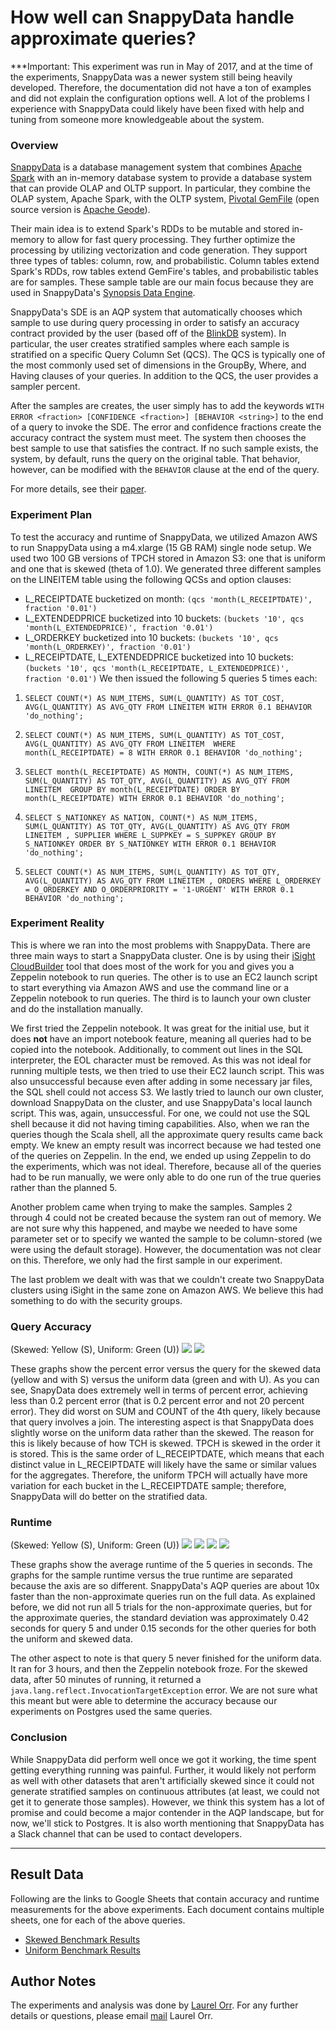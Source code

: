 # How well can SnappyData handle approximate queries?
***Important: This experiment was run in May of 2017, and at the time of the experiments, SnappyData was a newer system still being heavily developed. Therefore, the documentation did not have a ton of examples and did not explain the configuration options well. A lot of the problems I experience with SnappyData could likely have been fixed with help and tuning from someone more knowledgeable about the system.

### Overview
[SnappyData](http://snappydatainc.github.io/snappydata/) is a database management system that combines [Apache Spark](https://spark.apache.org/) with an in-memory database system to provide a database system that can provide OLAP and OLTP support. In particular, they combine the OLAP system, Apache Spark, with the OLTP system, [Pivotal GemFile](https://pivotal.io/pivotal-gemfire) (open source version is [Apache Geode](http://geode.apache.org/)).

Their main idea is to extend Spark's RDDs to be mutable and stored in-memory to allow for fast query processing. They further optimize the processing by utilizing vectorization and code generation. They support three types of tables: column, row, and probabilistic. Column tables extend Spark's RDDs, row tables extend GemFire's tables, and probabilistic tables are for samples. These sample table are our main focus because they are used in SnappyData's [Synopsis Data Engine](http://snappydatainc.github.io/snappydata/aqp/).

SnappyData's SDE is an AQP system that automatically chooses which sample to use during query processing in order to satisfy an accuracy contract provided by the user (based off of the [BlinkDB](https://sameeragarwal.github.io/blinkdb_eurosys13.pdf) system). In particular, the user creates stratified samples where each sample is stratified on a specific Query Column Set (QCS). The QCS is typically one of the most commonly used set of dimensions in the GroupBy, Where, and Having clauses of your queries. In addition to the QCS, the user provides a sampler percent.

After the samples are creates, the user simply has to add the keywords ``WITH ERROR <fraction> [CONFIDENCE <fraction>] [BEHAVIOR <string>]`` to the end of a query to invoke the SDE. The error and confidence fractions create the accuracy contract the system must meet. The system then chooses the best sample to use that satisfies the contract. If no such sample exists, the system, by default, runs the query on the original table. That behavior, however, can be modified with the ``BEHAVIOR`` clause at the end of the query.

For more details, see their [paper](http://cidrdb.org/cidr2017/papers/p28-mozafari-cidr17.pdf).

### Experiment Plan
To test the accuracy and runtime of SnappyData, we utilized Amazon AWS to run SnappyData using a m4.xlarge (15 GB RAM) single node setup. We used two 100 GB versions of TPCH stored in Amazon S3: one that is uniform and one that is skewed (theta of 1.0). We generated three different samples on the LINEITEM table using the following QCSs and option clauses:
* L_RECEIPTDATE bucketized on month: ```(qcs 'month(L_RECEIPTDATE)', fraction '0.01')```
* L_EXTENDEDPRICE bucketized into 10 buckets: ```(buckets '10', qcs 'month(L_EXTENDEDPRICE)', fraction '0.01')```
* L_ORDERKEY bucketized into 10 buckets: ```(buckets '10', qcs 'month(L_ORDERKEY)', fraction '0.01')```
* L_RECEIPTDATE, L_EXTENDEDPRICE bucketized into 10 buckets: ```(buckets '10', qcs 'month(L_RECEIPTDATE, L_EXTENDEDPRICE)', fraction '0.01')```
We then issued the following 5 queries 5 times each:

1. ```SELECT COUNT(*) AS NUM_ITEMS, SUM(L_QUANTITY) AS TOT_COST, AVG(L_QUANTITY) AS AVG_QTY FROM LINEITEM WITH ERROR 0.1 BEHAVIOR 'do_nothing';```

2. ```SELECT COUNT(*) AS NUM_ITEMS, SUM(L_QUANTITY) AS TOT_COST, AVG(L_QUANTITY) AS AVG_QTY FROM LINEITEM  WHERE month(L_RECEIPTDATE) = 8 WITH ERROR 0.1 BEHAVIOR 'do_nothing';```

3. ```SELECT month(L_RECEIPTDATE) AS MONTH, COUNT(*) AS NUM_ITEMS, SUM(L_QUANTITY) AS TOT_QTY, AVG(L_QUANTITY) AS AVG_QTY FROM LINEITEM  GROUP BY month(L_RECEIPTDATE) ORDER BY month(L_RECEIPTDATE) WITH ERROR 0.1 BEHAVIOR 'do_nothing';```

4. ```SELECT S_NATIONKEY AS NATION, COUNT(*) AS NUM_ITEMS, SUM(L_QUANTITY) AS TOT_QTY, AVG(L_QUANTITY) AS AVG_QTY FROM LINEITEM , SUPPLIER WHERE L_SUPPKEY = S_SUPPKEY GROUP BY S_NATIONKEY ORDER BY S_NATIONKEY WITH ERROR 0.1 BEHAVIOR 'do_nothing';```

5. ```SELECT COUNT(*) AS NUM_ITEMS, SUM(L_QUANTITY) AS TOT_QTY, AVG(L_QUANTITY) AS AVG_QTY FROM LINEITEM , ORDERS WHERE L_ORDERKEY = O_ORDERKEY AND O_ORDERPRIORITY = '1-URGENT' WITH ERROR 0.1 BEHAVIOR 'do_nothing';```

### Experiment Reality
This is where we ran into the most problems with SnappyData. There are three main ways to start a SnappyData cluster. One is by using their [iSight CloudBuilder](http://www.snappydata.io/cloudbuilder) tool that does most of the work for you and gives you a Zeppelin notebook to run queries. The other is to use an EC2 launch script to start everything via Amazon AWS and use the command line or a Zeppelin notebook to run queries. The third is to launch your own cluster and do the installation manually.

We first tried the Zeppelin notebook. It was great for the initial use, but it does __not__ have an import notebook feature, meaning all queries had to be copied into the notebook. Additionally, to comment out lines in the SQL interpreter, the EOL character must be removed. As this was not ideal for running multiple tests, we then tried to use their EC2 launch script. This was also unsuccessful because even after adding in some necessary jar files, the SQL shell could not access S3. We lastly tried to launch our own cluster, download SnappyData on the cluster, and use SnappyData's local launch script. This was, again, unsuccessful. For one, we could not use the SQL shell because it did not having timing capabilities. Also, when we ran the queries though the Scala shell, all the approximate query results came back empty. We knew an empty result was incorrect because we had tested one of the queries on Zeppelin. In the end, we ended up using Zeppelin to do the experiments, which was not ideal. Therefore, because all of the queries had to be run manually, we were only able to do one run of the true queries rather than the planned 5.

Another problem came when trying to make the samples. Samples 2 through 4 could not be created because the system ran out of memory. We are not sure why this happened, and maybe we needed to have some parameter set or to specify we wanted the sample to be column-stored (we were using the default storage). However, the documentation was not clear on this. Therefore, we only had the first sample in our experiment.

The last problem we dealt with was that we couldn't create two SnappyData clusters using iSight in the same zone on Amazon AWS. We believe this had something to do with the security groups.

### Query Accuracy
(Skewed: Yellow (S), Uniform: Green (U))
![][skewed-err] ![][uniform-err]

These graphs show the percent error versus the query for the skewed data (yellow and with S) versus the uniform data (green and with U). As you can see, SnapyData does extremely well in terms of percent error, achieving less than 0.2 percent error (that is 0.2 percent error and not 20 percent error). They did worst on SUM and COUNT of the 4th query, likely because that query involves a join. The interesting aspect is that SnappyData does slightly worse on the uniform data rather than the skewed. The reason for this is likely because of how TCH is skewed. TPCH is skewed in the order it is stored. This is the same order of L_RECEIPTDATE, which means that each distinct value in L_RECEIPTDATE will likely have the same or similar values for the aggregates. Therefore, the uniform TPCH will actually have more variation for each bucket in the L_RECEIPTDATE sample; therefore, SnappyData will do better on the stratified data.

### Runtime
(Skewed: Yellow (S), Uniform: Green (U))
![][skewed-sample-time] ![][uniform-sample-time]
![][skewed-true-time] ![][uniform-true-time]

These graphs show the average runtime of the 5 queries in seconds. The graphs for the sample runtime versus the true runtime are separated because the axis are so different. SnappyData's AQP queries are about 10x faster than the non-approximate queries run on the full data. As explained before, we did not run all 5 trials for the non-approximate queries, but for the approximate queries, the standard deviation was approximately 0.42 seconds for query 5 and under 0.15 seconds for the other queries for both the uniform and skewed data.

The other aspect to note is that query 5 never finished for the uniform data. It ran for 3 hours, and then the Zeppelin notebook froze. For the skewed data, after 50 minutes of running, it returned a ``java.lang.reflect.InvocationTargetException`` error. We are not sure what this meant but were able to determine the accuracy because our experiments on Postgres used the same queries.

### Conclusion
While SnappyData did perform well once we got it working, the time spent getting everything running was painful. Further, it would likely not perform as well with other datasets that aren't artificially skewed since it could not generate stratified samples on continuous attributes (at least, we could not get it to generate those samples). However, we think this system has a lot of promise and could become a major contender in the AQP landscape, but for now, we'll stick to Postgres. It is also worth mentioning that SnappyData has a Slack channel that can be used to contact developers.

***
## Result Data
Following are the links to Google Sheets that contain accuracy and runtime measurements for the above experiments. Each document contains multiple sheets, one for each of the above queries.

* [Skewed Benchmark Results](https://docs.google.com/a/cs.washington.edu/spreadsheets/d/1PFZNqnnJA9q70StIDHL72mY9iiHRIiD0XsiaEEexU00/edit?usp=sharing)
* [Uniform Benchmark Results](https://docs.google.com/spreadsheets/d/1lp3EyTpnfglM-PnFhAou8NZJ-xKikJfB_P0hXnUYuQw/edit?usp=sharing)

## Author Notes
The experiments and analysis was done by [Laurel Orr](https://homes.cs.washington.edu/~ljorr1/). For any further details or questions, please email [mail](mailto:ljorr1@cs.uw.edu) Laurel Orr. 

[skewed-err]: https://docs.google.com/spreadsheets/d/1PFZNqnnJA9q70StIDHL72mY9iiHRIiD0XsiaEEexU00/pubchart?oid=588497708&format=image
[uniform-err]:https://docs.google.com/spreadsheets/d/1QYPETzK2Rc33zE416WKV0qFrDQDfQ_AtJ2d-mvlE_5o/pubchart?oid=899616445&format=image
[skewed-sample-time]: https://docs.google.com/spreadsheets/d/1PFZNqnnJA9q70StIDHL72mY9iiHRIiD0XsiaEEexU00/pubchart?oid=721090478&format=image
[uniform-sample-time]: https://docs.google.com/spreadsheets/d/1QYPETzK2Rc33zE416WKV0qFrDQDfQ_AtJ2d-mvlE_5o/pubchart?oid=898811322&format=image
[skewed-true-time]: https://docs.google.com/spreadsheets/d/1PFZNqnnJA9q70StIDHL72mY9iiHRIiD0XsiaEEexU00/pubchart?oid=797789770&format=image
[uniform-true-time]: https://docs.google.com/spreadsheets/d/1QYPETzK2Rc33zE416WKV0qFrDQDfQ_AtJ2d-mvlE_5o/pubchart?oid=958007450&format=image

